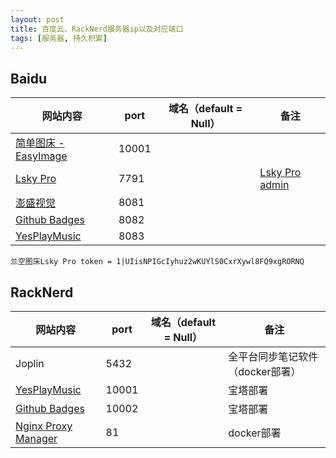```yaml
---
layout: post
title: 百度云、RackNerd服务器ip以及对应端口
tags: [服务器, 持久积累]
---
```


## Baidu
| 网站内容   | port  | 域名（default = Null） | 备注 |
| -----| -------- | ------ |------------------- |
| [简单图床 - EasyImage](http://106.12.151.226:10001/) | 10001 |  |  |
| [Lsky Pro](http://106.12.151.226:7791/) | 7791 |                        | [Lsky Pro admin](http://106.12.151.226:7791/dashboard) |
| [澎盛视觉](http://106.12.151.226:8081/#/) | 8081 |  |    |
| [Github Badges](http://106.12.151.226:8082/#/) | 8082 | | |
| [YesPlayMusic](http://106.12.151.226:8083/) | 8083 | | |

```
兰空图床Lsky Pro token = 1|UIisNPIGcIyhuz2wKUYlS0CxrXywl8FQ9xgRORNQ
```




## RackNerd
| 网站内容| port  | 域名（default = Null） | 备注 |
| ------ | ----- | ----- | ------ |
| Joplin  | 5432  |    | 全平台同步笔记软件（docker部署） |
| [YesPlayMusic](http://106.12.151.226:8083/)| 10001 | | 宝塔部署 |
| [Github Badges](http://204.15.78.253:10002/)| 10002 | | 宝塔部署 |
| [Nginx Proxy Manager](http://204.15.78.253:81/login) |81| |docker部署 |